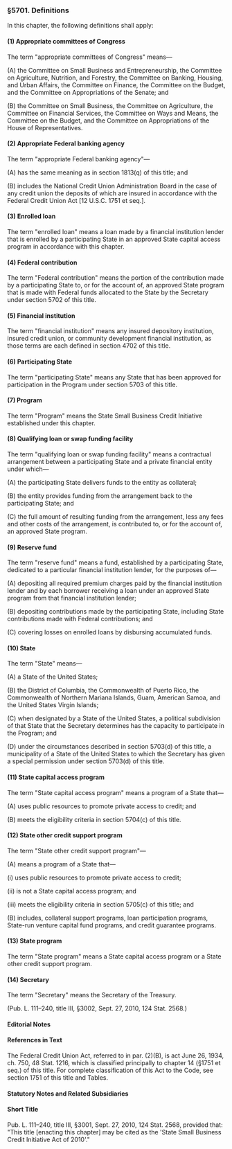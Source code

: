 ### §5701. Definitions ###

In this chapter, the following definitions shall apply:

#### (1) Appropriate committees of Congress ####

The term "appropriate committees of Congress" means—

(A) the Committee on Small Business and Entrepreneurship, the Committee on Agriculture, Nutrition, and Forestry, the Committee on Banking, Housing, and Urban Affairs, the Committee on Finance, the Committee on the Budget, and the Committee on Appropriations of the Senate; and

(B) the Committee on Small Business, the Committee on Agriculture, the Committee on Financial Services, the Committee on Ways and Means, the Committee on the Budget, and the Committee on Appropriations of the House of Representatives.

#### (2) Appropriate Federal banking agency ####

The term "appropriate Federal banking agency"—

(A) has the same meaning as in section 1813(q) of this title; and

(B) includes the National Credit Union Administration Board in the case of any credit union the deposits of which are insured in accordance with the Federal Credit Union Act [12 U.S.C. 1751 et seq.].

#### (3) Enrolled loan ####

The term "enrolled loan" means a loan made by a financial institution lender that is enrolled by a participating State in an approved State capital access program in accordance with this chapter.

#### (4) Federal contribution ####

The term "Federal contribution" means the portion of the contribution made by a participating State to, or for the account of, an approved State program that is made with Federal funds allocated to the State by the Secretary under section 5702 of this title.

#### (5) Financial institution ####

The term "financial institution" means any insured depository institution, insured credit union, or community development financial institution, as those terms are each defined in section 4702 of this title.

#### (6) Participating State ####

The term "participating State" means any State that has been approved for participation in the Program under section 5703 of this title.

#### (7) Program ####

The term "Program" means the State Small Business Credit Initiative established under this chapter.

#### (8) Qualifying loan or swap funding facility ####

The term "qualifying loan or swap funding facility" means a contractual arrangement between a participating State and a private financial entity under which—

(A) the participating State delivers funds to the entity as collateral;

(B) the entity provides funding from the arrangement back to the participating State; and

(C) the full amount of resulting funding from the arrangement, less any fees and other costs of the arrangement, is contributed to, or for the account of, an approved State program.

#### (9) Reserve fund ####

The term "reserve fund" means a fund, established by a participating State, dedicated to a particular financial institution lender, for the purposes of—

(A) depositing all required premium charges paid by the financial institution lender and by each borrower receiving a loan under an approved State program from that financial institution lender;

(B) depositing contributions made by the participating State, including State contributions made with Federal contributions; and

(C) covering losses on enrolled loans by disbursing accumulated funds.

#### (10) State ####

The term "State" means—

(A) a State of the United States;

(B) the District of Columbia, the Commonwealth of Puerto Rico, the Commonwealth of Northern Mariana Islands, Guam, American Samoa, and the United States Virgin Islands;

(C) when designated by a State of the United States, a political subdivision of that State that the Secretary determines has the capacity to participate in the Program; and

(D) under the circumstances described in section 5703(d) of this title, a municipality of a State of the United States to which the Secretary has given a special permission under section 5703(d) of this title.

#### (11) State capital access program ####

The term "State capital access program" means a program of a State that—

(A) uses public resources to promote private access to credit; and

(B) meets the eligibility criteria in section 5704(c) of this title.

#### (12) State other credit support program ####

The term "State other credit support program"—

(A) means a program of a State that—

(i) uses public resources to promote private access to credit;

(ii) is not a State capital access program; and

(iii) meets the eligibility criteria in section 5705(c) of this title; and

(B) includes, collateral support programs, loan participation programs, State-run venture capital fund programs, and credit guarantee programs.

#### (13) State program ####

The term "State program" means a State capital access program or a State other credit support program.

#### (14) Secretary ####

The term "Secretary" means the Secretary of the Treasury.

(Pub. L. 111–240, title III, §3002, Sept. 27, 2010, 124 Stat. 2568.)

#### **Editorial Notes** ####

#### References in Text ####

The Federal Credit Union Act, referred to in par. (2)(B), is act June 26, 1934, ch. 750, 48 Stat. 1216, which is classified principally to chapter 14 (§1751 et seq.) of this title. For complete classification of this Act to the Code, see section 1751 of this title and Tables.

#### **Statutory Notes and Related Subsidiaries** ####

#### Short Title ####

Pub. L. 111–240, title III, §3001, Sept. 27, 2010, 124 Stat. 2568, provided that: "This title [enacting this chapter] may be cited as the 'State Small Business Credit Initiative Act of 2010'."